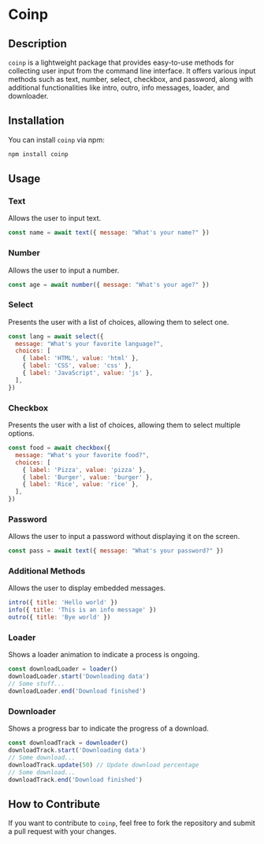 # Coinp

## Description

`coinp` is a lightweight package that provides easy-to-use methods for collecting user input from the command line interface. It offers various input methods such as text, number, select, checkbox, and password, along with additional functionalities like intro, outro, info messages, loader, and downloader.

## Installation

You can install `coinp` via npm:

```bash
npm install coinp
```

## Usage

### Text

Allows the user to input text.

```javascript
const name = await text({ message: "What's your name?" })
```

### Number

Allows the user to input a number.

```javascript
const age = await number({ message: "What's your age?" })
```

### Select

Presents the user with a list of choices, allowing them to select one.

```javascript
const lang = await select({
  message: "What's your favorite language?",
  choices: [
    { label: 'HTML', value: 'html' },
    { label: 'CSS', value: 'css' },
    { label: 'JavaScript', value: 'js' },
  ],
})
```

### Checkbox

Presents the user with a list of choices, allowing them to select multiple options.

```javascript
const food = await checkbox({
  message: "What's your favorite food?",
  choices: [
    { label: 'Pizza', value: 'pizza' },
    { label: 'Burger', value: 'burger' },
    { label: 'Rice', value: 'rice' },
  ],
})
```

### Password

Allows the user to input a password without displaying it on the screen.

```javascript
const pass = await text({ message: "What's your password?" })
```

### Additional Methods

Allows the user to display embedded messages.

```javascript
intro({ title: 'Hello world' })
info({ title: 'This is an info message' })
outro({ title: 'Bye world' })
```

### Loader

Shows a loader animation to indicate a process is ongoing.

```javascript
const downloadLoader = loader()
downloadLoader.start('Downloading data')
// Some stuff...
downloadLoader.end('Download finished')
```

### Downloader

Shows a progress bar to indicate the progress of a download.

```javascript
const downloadTrack = downloader()
downloadTrack.start('Downloading data')
// Some download...
downloadTrack.update(50) // Update download percentage
// Some download...
downloadTrack.end('Download finished')
```

## How to Contribute

If you want to contribute to `coinp`, feel free to fork the repository and submit a pull request with your changes.
